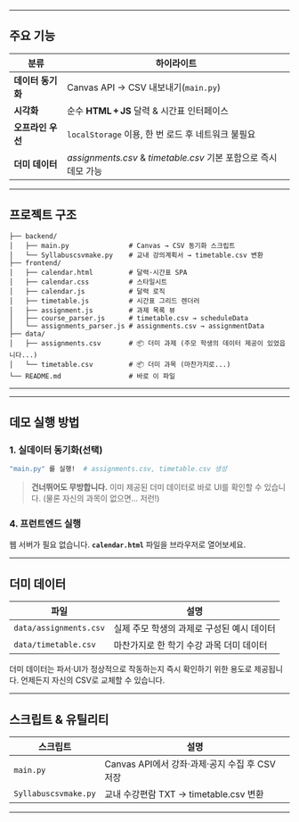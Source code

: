 
---

## 주요 기능

| 분류 | 하이라이트 |
| --- | --- |
| **데이터 동기화** | Canvas API → CSV 내보내기(`main.py`) |
| **시각화** | 순수 **HTML + JS** 달력 & 시간표 인터페이스 |
| **오프라인 우선** | `localStorage` 이용, 한 번 로드 후 네트워크 불필요 |
| **더미 데이터** | _assignments.csv_ & _timetable.csv_ 기본 포함으로 즉시 데모 가능 |
---

## 프로젝트 구조

```text
├── backend/
│   ├── main.py               # Canvas → CSV 동기화 스크립트
│   └── Syllabuscsvmake.py    # 교내 강의계획서 → timetable.csv 변환
├── frontend/
│   ├── calendar.html         # 달력·시간표 SPA
│   ├── calendar.css          # 스타일시트
│   ├── calendar.js           # 달력 로직
│   ├── timetable.js          # 시간표 그리드 렌더러
│   ├── assignment.js         # 과제 목록 뷰
│   ├── course_parser.js      # timetable.csv → scheduleData
│   └── assignments_parser.js # assignments.csv → assignmentData
├── data/
│   ├── assignments.csv       # 📦 더미 과제 (주모 학생의 데이터 제공이 있었읍니다...)
│   └── timetable.csv         # 📦 더미 과목 (마찬가지로...)
└── README.md                 # 바로 이 파일
```

---

---

## 데모 실행 방법

### 1. 실데이터 동기화(선택)

```bash
"main.py" 를 실행!  # assignments.csv, timetable.csv 생성
```

> **건너뛰어도 무방합니다.** 이미 제공된 더미 데이터로 바로 UI를 확인할 수 있습니다. (물론 자신의 과목이 없으면... 저런!)

### 4. 프런트엔드 실행

웹 서버가 필요 없습니다. **`calendar.html`** 파일을 브라우저로 열어보세요. 

---

## 더미 데이터

| 파일 | 설명 |
| --- | --- |
| `data/assignments.csv` | 실제 주모 학생의 과제로 구성된 예시 데이터 |
| `data/timetable.csv` | 마찬가지로 한 학기 수강 과목 더미 데이터  |

더미 데이터는 파서·UI가 정상적으로 작동하는지 즉시 확인하기 위한 용도로 제공됩니다. 언제든지 자신의 CSV로 교체할 수 있습니다.

---

## 스크립트 & 유틸리티

| 스크립트 | 설명 |
| --- | --- |
| `main.py` | Canvas API에서 강좌·과제·공지 수집 후 CSV 저장 |
| `Syllabuscsvmake.py` | 교내 수강편람 TXT → timetable.csv 변환 |
---